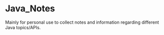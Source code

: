# Java_Notes

Mainly for personal use to collect notes and information regarding different Java topics/APIs.
